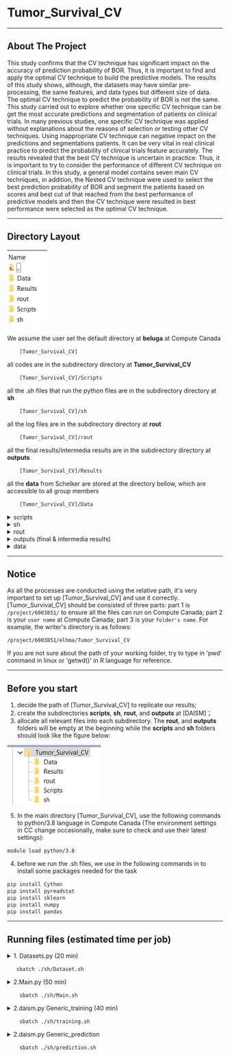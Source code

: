 # Tumor_Survival_CV
---
## About The Project

This study confirms that the CV technique has significant impact on the accuracy of prediction probability of BOR. Thus, it is important to find and apply the optimal CV technique to build the predictive models. The results of this study shows, although, the datasets may have similar pre-processing, the same features, and data types but different size of data. The optimal CV technique to predict the probability of BOR is not the same. This study carried out to explore whether one specific CV technique can be get the most accurate predictions and segmentation of patients on clinical trials. In many previous studies, one specific CV technique was applied without explanations about the reasons of selection or testing other CV techniques. Using inappropriate CV technique can negative impact on the predictions and segmentations patients. It can be very vital in real clinical practice to predict the probability of clinical trials feature accurately. The results revealed that the best CV technique is uncertain in practice. Thus, it is important to try to consider the performance of different CV technique on clinical trials. In this study, a general model contains seven main CV techniques, in addition, the Nested CV technique were used to select the best prediction probability of BOR and segment the patients based on scores and best cut of that reached from the best performance of predictive models and then the CV technique were resulted in best performance were selected as the optimal CV technique. 

---
## Directory Layout
![image](image0.png)

We assume the user set the default directory at **beluga** at Compute Canada
~~~
    [Tumor_Survival_CV]  
~~~
all codes are in the subdirectory directory at **Tumor_Survival_CV**
~~~
    [Tumor_Survival_CV]/Scripts 
~~~
all the .sh files that run the python files are in the subdirectory directory at **sh** 
~~~
    [Tumor_Survival_CV]/sh  
~~~
all the log files are in the subdirectory directory at **rout** 
~~~
    [Tumor_Survival_CV]/rout  
~~~
all the final results/intermedia results are in the subdirectory directory at **outputs**
~~~
    [Tumor_Survival_CV]/Results  
~~~
all the **data** from Schelker are stored at the directory bellow, which are accessible to all group members
~~~
    [Tumor_Survival_CV]/Data 
~~~

<details><summary>scripts</summary>

    ├── scripts  
    │ 	 ├── Datasets.py	# Making dataframes for building the predcitive models
    │ 	 ├── Main.py 		# main code using to build the predictive models 
    │ 	 ├── HouldOut.py	# import pkg_resources
    │ 	 ├── HouldOut_M2.py		# Build simulation using test and purified.h5ad 
    │ 	 ├── LOOCV.py			# Split data to train and test   
    │ 	 ├── LOOCV_M2.py		# import pkg_resources
    │ 	 ├── LpOCV.py			# Build simulation using test and purified.h5ad 
    │ 	 ├── LpOCV_M2.py		# Split data to train and test 
    │ 	 ├── KFold.py			# import pkg_resources
    │ 	 ├── KFold_M2.py		# Build simulation using test and purified.h5ad 
    │ 	 ├── StratifiedKFold.py			# Split data to train and test
    │ 	 ├── StratifiedKFold_M2.py		# Build simulation using test and purified.h5ad 
    │ 	 ├── RepeatedKFold.py			# Split data to train and test 
    │ 	 ├── RepeatedKFold_M2.py		# import pkg_resources
    │ 	 ├── RepeatedStratifiedKFold.py			# Build simulation using test and purified.h5ad 
    │ 	 ├── RepeatedStratifiedKFold_M2.py		# Split data to train and test
    │ 	 ├── Outputs.py			# Build simulation using test and purified.h5ad 
    │ 	 ├── Select_Best_Cutoff.py		# Split data to train and test
    │ 	 ├── Mean.py		# Split data to train and test
    │ 	 └── OS.py			# Predict the estimated proportion				
</details>
<details><summary>sh</summary>
    
    ├── sh  
    │ 	 ├── Dataset.sh		# sh.file to run Datasets.py
    │ 	 ├── Main.sh		# sh.file to run Main.py, HoldOut.py, HoldOut_M2, and ...
    │ 	 ├── BestCutOff.sh		# sh.file to run Select_Best_Cutoff.py
    │ 	 ├── Mean.sh		# sh.file to run Mean.py
    │ 	 └── OS.sh		# sh.file to run OS.py		
		
</details>
<details><summary>rout</summary>
        
    ├── rout  
    │ 	 ├── Dataset.sh		# log.file from Dataset.sh
    │ 	 ├── Main.sh		# log.file from Main.sh
    │ 	 ├── BestCutOff.sh		# log.file from BestCutOff.sh
    │ 	 ├── Mean.sh		# log.file from Mean.sh
    │ 	 └── OS.sh		# log.file from OS.sh	
	
</details>
<details><summary>outputs (final & intermedia results)</summary>

    ├──  intermedia result
    │ 	 ├── Coefs_NCT02499770.csv	# sh.file to run Datasets.py
    │ 	 ├── Coefs_NCT02514447.csv	# sh.file to run Main.py, HoldOut.py, HoldOut_M2, and ...
    │ 	 ├── Coefs_NCT03041311.csv	# sh.file to run Select_Best_Cutoff.py
    │ 	 ├── Best_Cutoff_NCT02499770.csv	# sh.file to run Mean.py
    │ 	 ├── Best_Cutoff_NCT02514447.csv	# sh.file to run Select_Best_Cutoff.py
    │ 	 ├── Best_Cutoff_NCT03041311.csv	# sh.file to run Select_Best_Cutoff.py
    ├──  final result     
    │ 	 ├── Performance_NCT02499770.csv	# 
    │ 	 ├── Performance_NCT02514447.csv	# sh.file to run Main.py, HoldOut.py, HoldOut_M2, and ...
    │ 	 ├── Performance_NCT03041311.csv	# sh.file to run Select_Best_Cutoff.py
    │ 	 ├── Result_NCT02499770.csv	# sh.file to run Mean.py
    │ 	 ├── Result_NCT02514447.csv	# sh.file to run Select_Best_Cutoff.py
    │ 	 ├── Result_NCT03041311.csv	# sh.file to run Select_Best_Cutoff.py
    │ 	 ├── Summary_NCT02499770.csv	# sh.file to run Main.py, HoldOut.py, HoldOut_M2, and ...
    │ 	 ├── Summary_NCT02514447.csv	# sh.file to run Select_Best_Cutoff.py
    │ 	 ├── Summary_NCT03041311.csv	# sh.file to run Mean.py
    │ 	 ├── Confusion_Matrix_NCT02499770.csv	# sh.file to run Mean.py
    │ 	 ├── Confusion_Matrix_NCT02514447.csv	# sh.file to run Select_Best_Cutoff.py
    │ 	 ├── Confusion_Matrix_NCT03041311.csv	# sh.file to run Select_Best_Cutoff.py
    │ 	 ├── Time_NCT02499770.csv	# sh.file to run Mean.py
    │ 	 ├── Time_NCT02514447.csv	# sh.file to run Select_Best_Cutoff.py
    │ 	 └── Time_NCT03041311.csv	# 
</details>
<details><summary>data</summary>
	    
    ├── data
    │ 	 ├── NCT02499770	# 
    │ 	 ├── NCT02514447	# 
    │ 	 └── NCT03041311	# 
 
</details>

---
## Notice

As all the processes are conducted using the relative path, it's very important to set up [Tumor_Survival_CV] and use it correctly. 
[Tumor_Survival_CV] should be consisted of three parts: part 1 is ```/project/6003851/``` to ensure all the files can run on Compute Canada; part 2 is your ```user name``` at Compute Canada; part 3 is your ```folder's name```. For example, the writer's directory is as follows:

~~~
/project/6003851/elhma/Tumor_Survival_CV
~~~

If you are not sure about the path of your working folder, try to type in 'pwd' command in linux or 'getwd()' in R language for reference. 

---
## Before you start
1. decide the path of [Tumor_Survival_CV] to replicate our results;
2. create the subdirectories **scripts**, **sh**, **rout**, and **outputs** at [DAISM]；
3. allocate all relevant files into each subdirectory. The **rout**, and **outputs** folders will be empty at the beginning while the **scripts** and **sh** folders should look like the figure below:

![image](image1.png)

5. In the main directory [Tumor_Survival_CV], use the following commands to python/3.8  language in Compute Canada (The environment settings in CC change occasionally, make sure to check and use their latest settings):
~~~
module load python/3.8
~~~
4. before we run the .sh files, we use in the following commands in to install some packages needed for the task
~~~
pip install Cython
pip install pyreadstat
pip install sklearn
pip install numpy
pip install pandas
~~~

---

## Running files (estimated time per job)


<details><summary>1. Datasets.py (20 min)</summary>

- read dataset downloaded from https://data.projectdatasphere.org/projectdatasphere/html/access;

    - made a dataframe of baseline characteristics of patients;

    - made a dataframe of PCA of the dynamic tumor size for the early four visits;
	
    - made a dataframe of Overall Survival;

    - made a dataframe of Best Overall Response;

    - made a merged dataframe from all features;	

 </details>
 
 ~~~
    sbatch ./sh/Dataset.sh
~~~


<details><summary>2.Main.py (50 min)</summary>

- running the seven CV techniques and Nested CV techniques using the merged dataframe comesd from Dataset.sh;
	
- saving all results in csv files by running Output.py;

</details>

~~~
    sbatch ./sh/Main.sh
~~~


<details><summary>2.daism.py Generic_training (40 min)</summary>

- read the outputs of simulation module;

- split data to train, test and DAISM model;


</details>

~~~
    sbatch ./sh/training.sh
~~~

<details><summary>2.daism.py Generic_prediction </summary>

- read in the outputs of training moduel and test.txt;

- predict the estimated proportion;


</details>

~~~
    sbatch ./sh/prediction.sh
~~~




